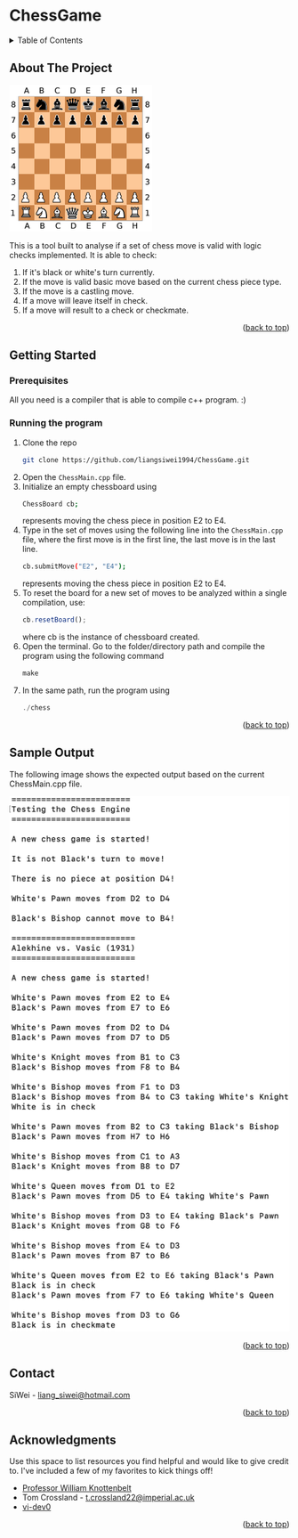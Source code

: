 <a name="readme-top"></a>

# ChessGame

<!-- TABLE OF CONTENTS -->
<details>
  <summary>Table of Contents</summary>
  <ol>
    <li><a href="#about-the-project">About The Project</a></li>
    <li>
      <a href="#getting-started">Getting Started</a>
      <ul>
        <li><a href="#prerequisites">Prerequisites</a></li>
        <li><a href="#running-the-program">Running the Program</a></li>
      </ul>
    </li>
    <li><a href="#sample-output">Sample Output</a></li>
    <li><a href="#contact">Contact</a></li>
    <li><a href="#acknowledgments">Acknowledgments</a></li>
  </ol>
</details>


<!-- ABOUT THE PROJECT -->
## About The Project

![Product Name Screen Shot][product-screenshot]

This is a tool built to analyse if a set of chess move is valid with logic checks implemented.
It is able to check:
1. If it's black or white's turn currently.
2. If the move is valid basic move based on the current chess piece type.
3. If the move is a castling move.
4. If a move will leave itself in check.
5. If a move will result to a check or checkmate.
<p align="right">(<a href="#readme-top">back to top</a>)</p>


<!-- GETTING STARTED -->
## Getting Started

### Prerequisites

All you need is a compiler that is able to compile c++ program. :)

### Running the program

1. Clone the repo
   ```sh
   git clone https://github.com/liangsiwei1994/ChessGame.git
   ```
2. Open the `ChessMain.cpp` file.
3. Initialize an empty chessboard using
   ```sh
   ChessBoard cb;
   ```
   represents moving the chess piece in position E2 to E4.
4. Type in the set of moves using the following line into the `ChessMain.cpp` file, where the first move is in the first line, the last move is in the last line.
   ```sh
   cb.submitMove("E2", "E4");
   ```
   represents moving the chess piece in position E2 to E4.
5. To reset the board for a new set of moves to be analyzed within a single compilation, use:
   ```js
   cb.resetBoard();
   ```
   where cb is the instance of chessboard created.
6. Open the terminal. Go to the folder/directory path and compile the program using the following command
   ```js
   make
   ```
7. In the same path, run the program using
   ```js
   ./chess
   ```

<p align="right">(<a href="#readme-top">back to top</a>)</p>



<!-- SAMPLE OUTPUT -->
## Sample Output

The following image shows the expected output based on the current ChessMain.cpp file.

![Sample Output Screenshot][sampleoutput-screenshot]

<p align="right">(<a href="#readme-top">back to top</a>)</p>


<!-- CONTACT -->
## Contact

SiWei - liang_siwei@hotmail.com

<p align="right">(<a href="#readme-top">back to top</a>)</p>



<!-- ACKNOWLEDGMENTS -->
## Acknowledgments

Use this space to list resources you find helpful and would like to give credit to. I've included a few of my favorites to kick things off!

* [Professor William Knottenbelt](https://www.imperial.ac.uk/people/w.knottenbelt)
* Tom Crossland - t.crossland22@imperial.ac.uk
* [vi-dev0](https://github.com/othneildrew/Best-README-Template.git)

<p align="right">(<a href="#readme-top">back to top</a>)</p>



<!-- MARKDOWN LINKS & IMAGES -->
[product-screenshot]: images/ChessBoardImage.png
[sampleoutput-screenshot]: images/SampleOutput.png
